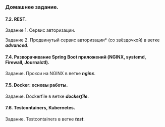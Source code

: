 ### Домашнее задание.

#### 7.2. REST.

Задание 1. Сервис авторизации.

Задание 2. Продвинутый сервис авторизации* (со звёздочкой) в ветке **_advanced_**.

#### 7.4. Разворачивание Spring Boot приложений (NGINX, systemd, Firewall, Journalctl).

Задание. Прокси на NGINX в ветке **_nginx_**.

#### 7.5. Docker: основы работы.

Задание. Dockerfile в ветке **_dockerfile_**.

#### 7.6. Testcontainers, Kubernetes.

Задание. Testcontainers в ветке **_test_**.
